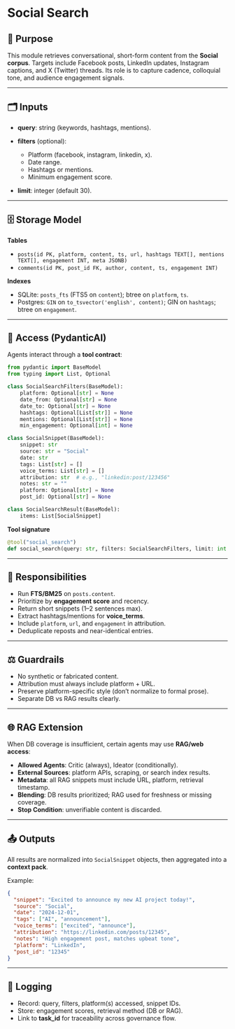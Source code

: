 # Social Search

## 🎯 Purpose

This module retrieves conversational, short-form content from the **Social corpus**.
Targets include Facebook posts, LinkedIn updates, Instagram captions, and X (Twitter) threads.
Its role is to capture cadence, colloquial tone, and audience engagement signals.

---

## 🗂️ Inputs

* **query**: string (keywords, hashtags, mentions).
* **filters** (optional):

  * Platform (facebook, instagram, linkedin, x).
  * Date range.
  * Hashtags or mentions.
  * Minimum engagement score.
* **limit**: integer (default 30).

---

## 🗄️ Storage Model

**Tables**

* `posts(id PK, platform, content, ts, url, hashtags TEXT[], mentions TEXT[], engagement INT, meta JSONB)`
* `comments(id PK, post_id FK, author, content, ts, engagement INT)`

**Indexes**

* SQLite: `posts_fts` (FTS5 on `content`); btree on `platform`, `ts`.
* Postgres: `GIN` on `to_tsvector('english', content)`; GIN on `hashtags`; btree on `engagement`.

---

## 🔧 Access (PydanticAI)

Agents interact through a **tool contract**:

```python
from pydantic import BaseModel
from typing import List, Optional

class SocialSearchFilters(BaseModel):
    platform: Optional[str] = None
    date_from: Optional[str] = None
    date_to: Optional[str] = None
    hashtags: Optional[List[str]] = None
    mentions: Optional[List[str]] = None
    min_engagement: Optional[int] = None

class SocialSnippet(BaseModel):
    snippet: str
    source: str = "Social"
    date: str
    tags: List[str] = []
    voice_terms: List[str] = []
    attribution: str  # e.g., "linkedin:post/123456"
    notes: str = ""
    platform: Optional[str] = None
    post_id: Optional[str] = None

class SocialSearchResult(BaseModel):
    items: List[SocialSnippet]
```

**Tool signature**

```python
@tool("social_search")
def social_search(query: str, filters: SocialSearchFilters, limit: int = 30) -> SocialSearchResult: ...
```

---

## 📌 Responsibilities

* Run **FTS/BM25** on `posts.content`.
* Prioritize by **engagement score** and recency.
* Return short snippets (1–2 sentences max).
* Extract hashtags/mentions for **voice\_terms**.
* Include `platform`, `url`, and `engagement` in attribution.
* Deduplicate reposts and near-identical entries.

---

## ⚖️ Guardrails

* No synthetic or fabricated content.
* Attribution must always include platform + URL.
* Preserve platform-specific style (don’t normalize to formal prose).
* Separate DB vs RAG results clearly.

---

## 🌐 RAG Extension

When DB coverage is insufficient, certain agents may use **RAG/web access**:

* **Allowed Agents**: Critic (always), Ideator (conditionally).
* **External Sources**: platform APIs, scraping, or search index results.
* **Metadata**: all RAG snippets must include URL, platform, retrieval timestamp.
* **Blending**: DB results prioritized; RAG used for freshness or missing coverage.
* **Stop Condition**: unverifiable content is discarded.

---

## 📤 Outputs

All results are normalized into `SocialSnippet` objects, then aggregated into a **context pack**.

Example:

```json
{
  "snippet": "Excited to announce my new AI project today!",
  "source": "Social",
  "date": "2024-12-01",
  "tags": ["AI", "announcement"],
  "voice_terms": ["excited", "announce"],
  "attribution": "https://linkedin.com/posts/12345",
  "notes": "High engagement post, matches upbeat tone",
  "platform": "LinkedIn",
  "post_id": "12345"
}
```

---

## 📝 Logging

* Record: query, filters, platform(s) accessed, snippet IDs.
* Store: engagement scores, retrieval method (DB or RAG).
* Link to **task\_id** for traceability across governance flow.

